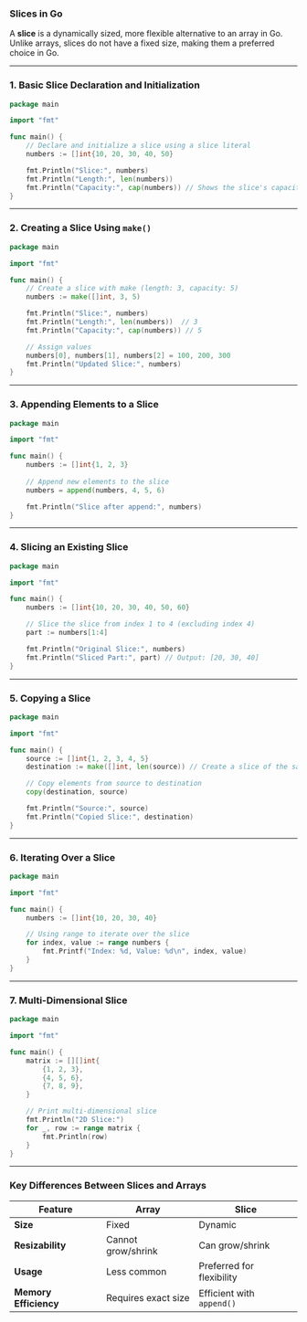 ### **Slices in Go**
A **slice** is a dynamically sized, more flexible alternative to an array in Go. Unlike arrays, slices do not have a fixed size, making them a preferred choice in Go.

---

### **1. Basic Slice Declaration and Initialization**
```go
package main

import "fmt"

func main() {
    // Declare and initialize a slice using a slice literal
    numbers := []int{10, 20, 30, 40, 50}

    fmt.Println("Slice:", numbers)
    fmt.Println("Length:", len(numbers))
    fmt.Println("Capacity:", cap(numbers)) // Shows the slice's capacity
}
```
---
### **2. Creating a Slice Using `make()`**
```go
package main

import "fmt"

func main() {
    // Create a slice with make (length: 3, capacity: 5)
    numbers := make([]int, 3, 5)

    fmt.Println("Slice:", numbers)
    fmt.Println("Length:", len(numbers))  // 3
    fmt.Println("Capacity:", cap(numbers)) // 5

    // Assign values
    numbers[0], numbers[1], numbers[2] = 100, 200, 300
    fmt.Println("Updated Slice:", numbers)
}
```
---
### **3. Appending Elements to a Slice**
```go
package main

import "fmt"

func main() {
    numbers := []int{1, 2, 3}
    
    // Append new elements to the slice
    numbers = append(numbers, 4, 5, 6)

    fmt.Println("Slice after append:", numbers)
}
```
---
### **4. Slicing an Existing Slice**
```go
package main

import "fmt"

func main() {
    numbers := []int{10, 20, 30, 40, 50, 60}

    // Slice the slice from index 1 to 4 (excluding index 4)
    part := numbers[1:4]

    fmt.Println("Original Slice:", numbers)
    fmt.Println("Sliced Part:", part) // Output: [20, 30, 40]
}
```
---
### **5. Copying a Slice**
```go
package main

import "fmt"

func main() {
    source := []int{1, 2, 3, 4, 5}
    destination := make([]int, len(source)) // Create a slice of the same length

    // Copy elements from source to destination
    copy(destination, source)

    fmt.Println("Source:", source)
    fmt.Println("Copied Slice:", destination)
}
```
---
### **6. Iterating Over a Slice**
```go
package main

import "fmt"

func main() {
    numbers := []int{10, 20, 30, 40}

    // Using range to iterate over the slice
    for index, value := range numbers {
        fmt.Printf("Index: %d, Value: %d\n", index, value)
    }
}
```
---
### **7. Multi-Dimensional Slice**
```go
package main

import "fmt"

func main() {
    matrix := [][]int{
        {1, 2, 3},
        {4, 5, 6},
        {7, 8, 9},
    }

    // Print multi-dimensional slice
    fmt.Println("2D Slice:")
    for _, row := range matrix {
        fmt.Println(row)
    }
}
```
---
### **Key Differences Between Slices and Arrays**
| Feature  | Array  | Slice  |
|----------|--------|--------|
| **Size** | Fixed | Dynamic |
| **Resizability** | Cannot grow/shrink | Can grow/shrink |
| **Usage** | Less common | Preferred for flexibility |
| **Memory Efficiency** | Requires exact size | Efficient with `append()` |
